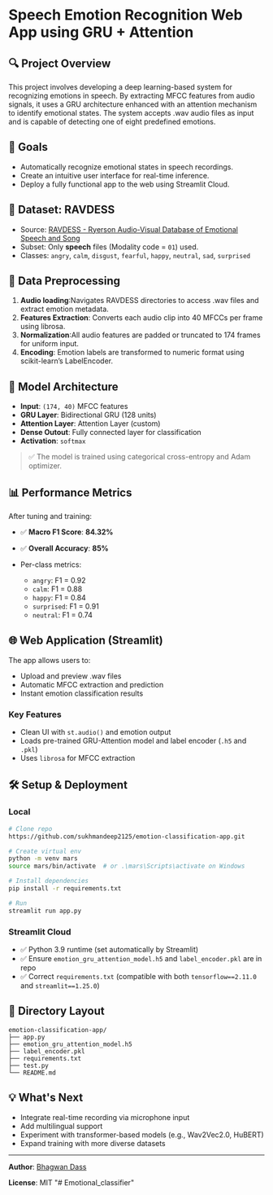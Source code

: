 # Speech Emotion Recognition Web App using GRU + Attention

## 🔍 Project Overview

This project involves developing a deep learning-based system for recognizing emotions in speech. By extracting MFCC features from audio signals, it uses a GRU architecture enhanced with an attention mechanism to identify emotional states. The system accepts .wav audio files as input and is capable of detecting one of eight predefined emotions.

## 🎯 Goals
* Automatically recognize emotional states in speech recordings.
* Create an intuitive user interface for real-time inference.
* Deploy a fully functional app to the web using Streamlit Cloud.

## 🧠 Dataset: RAVDESS

* Source: [RAVDESS - Ryerson Audio-Visual Database of Emotional Speech and Song](https://zenodo.org/record/1188976)
* Subset: Only **speech** files (Modality code = `01`) used.
* Classes: `angry`, `calm`, `disgust`, `fearful`, `happy`, `neutral`, `sad`, `surprised`

## 🧹 Data Preprocessing

1. **Audio loading**:Navigates RAVDESS directories to access .wav files and extract emotion metadata.
2. **Features Extraction**: Converts each audio clip into 40 MFCCs per frame using librosa.
3. **Normalization**:All audio features are padded or truncated to 174 frames for uniform input.
4. **Encoding**: Emotion labels are transformed to numeric format using scikit-learn’s LabelEncoder.

## 🧱 Model Architecture

* **Input**: `(174, 40)` MFCC features
* **GRU Layer**: Bidirectional GRU (128 units)
* **Attention Layer**: Attention Layer (custom)
* **Dense Outout**: Fully connected layer for classification
* **Activation**: `softmax`

> ✅ The model is trained using categorical cross-entropy and Adam optimizer.

## 📊 Performance Metrics

After tuning and training:

* ✅ **Macro F1 Score**: **84.32%**
* ✅ **Overall Accuracy**: **85%**
* Per-class metrics:

  * `angry`: F1 = 0.92
  * `calm`: F1 = 0.88
  * `happy`: F1 = 0.84
  * `surprised`: F1 = 0.91
  * `neutral`: F1 = 0.74

## 🌐 Web Application (Streamlit)

The app allows users to:

* Upload and preview .wav files
* Automatic MFCC extraction and prediction
* Instant emotion classification results

### Key Features

* Clean UI with `st.audio()` and emotion output
* Loads pre-trained GRU-Attention model and label encoder (`.h5` and `.pkl`)
* Uses `librosa` for MFCC extraction

## 🛠️ Setup & Deployment

### Local

```bash
# Clone repo
https://github.com/sukhmandeep2125/emotion-classification-app.git

# Create virtual env
python -m venv mars
source mars/bin/activate  # or .\mars\Scripts\activate on Windows

# Install dependencies
pip install -r requirements.txt

# Run
streamlit run app.py
```

### Streamlit Cloud

* ✅ Python 3.9 runtime (set automatically by Streamlit)
* ✅ Ensure `emotion_gru_attention_model.h5` and `label_encoder.pkl` are in repo
* ✅ Correct `requirements.txt` (compatible with both `tensorflow==2.11.0` and `streamlit==1.25.0`)

## 📁 Directory Layout

```
emotion-classification-app/
├── app.py
├── emotion_gru_attention_model.h5
├── label_encoder.pkl
├── requirements.txt
├── test.py
└── README.md
```

## 💡 What's Next

* Integrate real-time recording via microphone input
* Add multilingual support
* Experiment with transformer-based models (e.g., Wav2Vec2.0, HuBERT)
* Expand training with more diverse datasets

---

**Author**: [Bhagwan Dass](https://github.com/sukhmandeep2125)

**License**: MIT
"# Emotional_classifier" 

